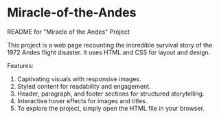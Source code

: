 # Miracle-of-the-Andes
README for "Miracle of the Andes" Project

This project is a web page recounting the incredible survival story of the 1972 Andes flight disaster. It uses HTML and CSS for layout and design.

Features:

1. Captivating visuals with responsive images.
2. Styled content for readability and engagement.
3. Header, paragraph, and footer sections for structured storytelling.
4. Interactive hover effects for images and titles.
5. To explore the project, simply open the HTML file in your browser.






